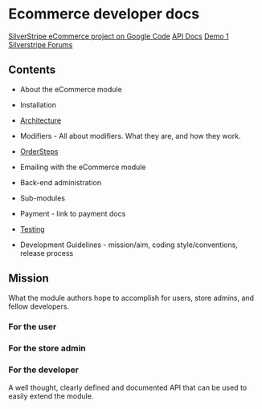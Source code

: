 # Ecommerce developer docs
[SilverStripe eCommerce project on Google Code](http://code.google.com/p/silverstripe-ecommerce/)
[API Docs](http://www.incharge.co.uk/ss-ecommerce-doc/)
[Demo 1](http://ecommerce-demo.burnbright.co.nz/)
[Silverstripe Forums](http://silverstripe.org/e-commerce-module-forum/)


## Contents

* About the eCommerce module
* Installation
* [Architecture](Architecture)
* Modifiers - All about modifiers. What they are, and how they work.
* [OrderSteps](OrderSteps)
* Emailing with the eCommerce module
* Back-end administration
* Sub-modules

* Payment - link to payment docs

* [Testing](Testing)
* Development Guidelines - mission/aim, coding style/conventions, release process

## Mission
What the module authors hope to accomplish for users, store admins, and fellow developers.
### For the user

### For the store admin

### For the developer
A well thought, clearly defined and documented API that can be used to easily extend the module.